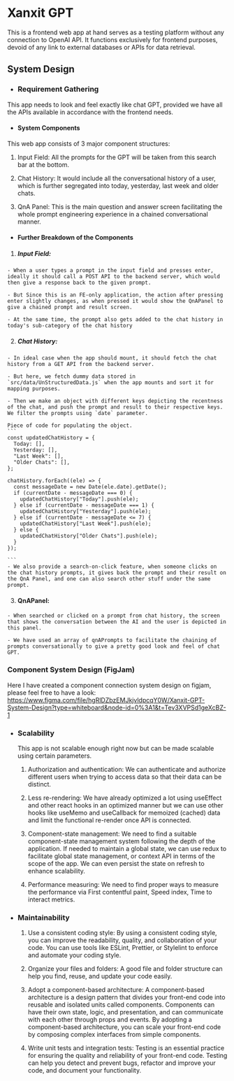 # Xanxit GPT

This is a frontend web app at hand serves as a testing platform without any connection to OpenAI API. It functions exclusively for frontend purposes, devoid of any link to external databases or APIs for data retrieval.

## System Design

- ### Requirement Gathering

This app needs to look and feel exactly like chat GPT, provided we have all the APIs available in accordance with the frontend needs.

  - #### System Components
  
  This web app consists of 3 major component structures:
  1. Input Field: All the prompts for the GPT will be taken from this search bar at the bottom.

  2. Chat History: It would include all the conversational history of a user, which is further segregated into today, yesterday, last week and older chats.

  3. QnA Panel: This is the main question and answer screen facilitating the whole prompt engineering experience in a chained conversational manner.

  - #### Further Breakdown of the Components

  1. ##### Input Field: 
    - When a user types a prompt in the input field and presses enter, ideally it should call a POST API to the backend server, which would then give a response back to the given prompt.

    - But Since this is an FE-only application, the action after pressing enter slightly changes, as when pressed it would show the QnAPanel to give a chained prompt and result screen.

    - At the same time, the prompt also gets added to the chat history in today's sub-category of the chat history
  
  2. ##### Chat History:

    - In ideal case when the app should mount, it should fetch the chat history from a GET API from the backend server.

    - But here, we fetch dummy data stored in `src/data/UnStructuredData.js` when the app mounts and sort it for mapping purposes.
    
    - Then we make an object with different keys depicting the recentness of the chat, and push the prompt and result to their respective keys. We filter the prompts using `date` parameter.

    Piece of code for populating the object.
    ```
    const updatedChatHistory = {
      Today: [],
      Yesterday: [],
      "Last Week": [],
      "Older Chats": [],
    };

    chatHistory.forEach((ele) => {
      const messageDate = new Date(ele.date).getDate();
      if (currentDate - messageDate === 0) {
        updatedChatHistory["Today"].push(ele);
      } else if (currentDate - messageDate === 1) {
        updatedChatHistory["Yesterday"].push(ele);
      } else if (currentDate - messageDate <= 7) {
        updatedChatHistory["Last Week"].push(ele);
      } else {
        updatedChatHistory["Older Chats"].push(ele);
      }
    });
    
    ```
    - We also provide a search-on-click feature, when someone clicks on the chat history prompts, it gives back the prompt and their result on the QnA Panel, and one can also search other stuff under the same prompt.


  3. #### QnAPanel:

    - When searched or clicked on a prompt from chat history, the screen that shows the conversation between the AI and the user is depicted in this panel.

    - We have used an array of qnAPrompts to facilitate the chaining of prompts conversationally to give a pretty good look and feel of chat GPT.

  ### Component System Design (FigJam)

  Here I have created a component connection system design on figjam, please feel free to have a look:
  https://www.figma.com/file/hgRlDZbzEMJkjvldpcqY0W/Xanxit-GPT-System-Design?type=whiteboard&node-id=0%3A1&t=Tev3XVPSd1geXcBZ-1

- ### Scalability

  This app is not scalable enough right now but can be made scalable using certain parameters.

  1. Authorization and authentication: We can authenticate and authorize different users when trying to access data so that their data can be distinct.
  
  2. Less re-rendering: We have already optimized a lot using useEffect and other react hooks in an optimized manner but we can use other hooks like useMemo and useCallback for memoized (cached) data and limit the functional re-render once API is connected.

  3. Component-state management: We need to find a suitable component-state management system following the depth of the application. If needed to maintain a global state, we can use redux to facilitate global state management, or context API in terms of the scope of the app. We can even persist the state on refresh to enhance scalability.

  4. Performance measuring: We need to find proper ways to measure the performance via First contentful paint, Speed index, Time to interact metrics.

- ### Maintainability

  1. Use a consistent coding style: By using a consistent coding style, you can improve the readability, quality, and collaboration of your code. You can use tools like ESLint, Prettier, or Stylelint to enforce and automate your coding style.

  2. Organize your files and folders: A good file and folder structure can help you find, reuse, and update your code easily. 

  3. Adopt a component-based architecture: A component-based architecture is a design pattern that divides your front-end code into reusable and isolated units called components. Components can have their own state, logic, and presentation, and can communicate with each other through props and events.  By adopting a component-based architecture, you can scale your front-end code by composing complex interfaces from simple components.

  4. Write unit tests and integration tests: Testing is an essential practice for ensuring the quality and reliability of your front-end code. Testing can help you detect and prevent bugs, refactor and improve your code, and document your functionality.

